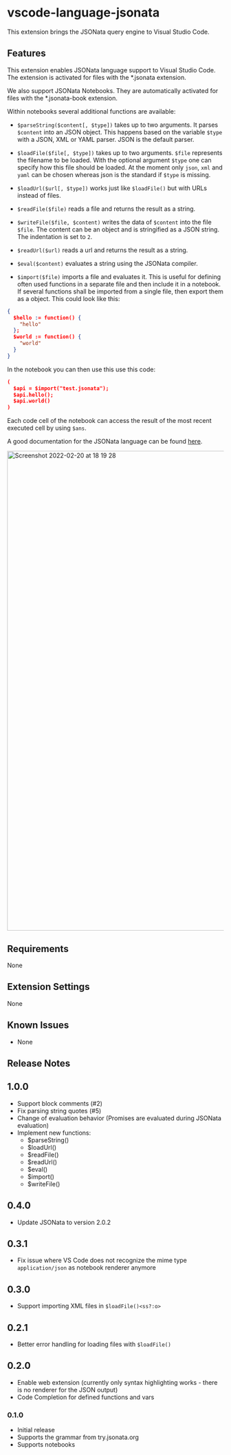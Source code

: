 # vscode-language-jsonata

This extension brings the JSONata query engine to Visual Studio Code.

## Features

This extension enables JSONata language support to Visual Studio Code. The extension is activated for files with the *.jsonata extension.

We also support JSONata Notebooks. They are automatically activated for files with the *.jsonata-book extension.

Within notebooks several additional functions are available:

- `$parseString($content[, $type])` takes up to two arguments. It parses `$content` into an JSON object. This happens based on the variable `$type` with a JSON, XML or YAML parser. JSON is the default parser.
- `$loadFile($file[, $type])` takes up to two arguments. `$file` represents the filename to be loaded. With the optional argument `$type` one can specify how this file should be loaded. At the moment only `json`, `xml` and `yaml` can be chosen whereas json is the standard if `$type` is missing.
- `$loadUrl($url[, $type])` works just like `$loadFile()` but with URLs instead of files.

- `$readFile($file)` reads a file and returns the result as a string.
- `$writeFile($file, $content)` writes the data of `$content` into the file `$file`. The content can be an object and is stringified as a JSON string. The indentation is set to `2`.
- `$readUrl($url)` reads a url and returns the result as a string.

- `$eval($content)` evaluates a string using the JSONata compiler.
- `$import($file)` imports a file and evaluates it. This is useful for defining often used functions in a separate file and then include it in a notebook. If several functions shall be imported from a single file, then export them as a object. This could look like this:
```json
{
  $hello := function() {
    "hello"
  };
  $world := function() {
    "world"
  }
}
```
In the notebook you can then use this use this code:
```json
(
  $api = $import("test.jsonata");
  $api.hello();
  $api.world()
)
```


Each code cell of the notebook can access the result of the most recent executed cell by using `$ans`.

A good documentation for the JSONata language can be found [here](https://docs.jsonata.org/overview.html).

<img width="1114" alt="Screenshot 2022-02-20 at 18 19 28" src="https://user-images.githubusercontent.com/27259/154855371-6e394968-0def-4d1d-bc56-6992f2b95dc9.png">

## Requirements

None

## Extension Settings

None

## Known Issues

- None

## Release Notes

## 1.0.0
- Support block comments (#2)
- Fix parsing string quotes (#5)
- Change of evaluation behavior (Promises are evaluated during JSONata evaluation)
- Implement new functions:
    - $parseString()
    - $loadUrl()
    - $readFile()
    - $readUrl()
    - $eval()
    - $import()
    - $writeFile()

## 0.4.0
- Update JSONata to version 2.0.2

## 0.3.1
- Fix issue where VS Code does not recognize the mime type `application/json` as notebook renderer anymore

## 0.3.0

- Support importing XML files in `$loadFile()<ss?:o>`

## 0.2.1

- Better error handling for loading files with `$loadFile()`

## 0.2.0

- Enable web extension (currently only syntax highlighting works - there is no renderer for the JSON output)
- Code Completion for defined functions and vars

### 0.1.0

- Initial release
- Supports the grammar from try.jsonata.org
- Supports notebooks
